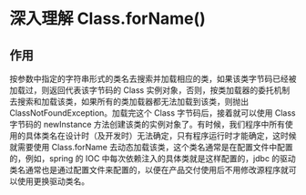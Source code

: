 # 深入理解 Class.forName()

## 作用

按参数中指定的字符串形式的类名去搜索并加载相应的类，如果该类字节码已经被加载过，则返回代表该字节码的 Class 实例对象，否则，按类加载器的委托机制去搜索和加载该类，如果所有的类加载器都无法加载到该类，则抛出 ClassNotFoundException。加载完这个 Class 字节码后，接着就可以使用 Class 字节码的 newInstance 方法创建该类的实例对象了。有时候，我们程序中所有使用的具体类名在设计时（及开发时）无法确定，只有程序运行时才能确定，这时候就需要使用 Class.forName 去动态加载该类，这个类名通常是在配置文件中配置的，例如，spring 的 IOC 中每次依赖注入的具体类就是这样配置的，jdbc 的驱动类名通常也是通过配置文件来配置的，以便在产品交付使用后不用修改源程序就可以使用更换驱动类名。

